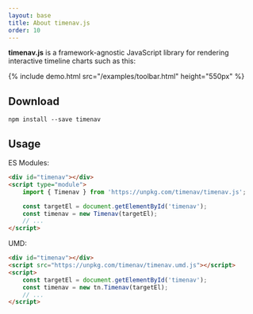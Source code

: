 ```yaml
---
layout: base
title: About timenav.js
order: 10
---
```


**timenav.js** is a framework-agnostic JavaScript library for rendering interactive timeline charts such as this:

{% include demo.html src="/examples/toolbar.html"
                     height="550px" %}


## Download

````
npm install --save timenav
````


## Usage

ES Modules:

```html
<div id="timenav"></div>
<script type="module">
    import { Timenav } from 'https://unpkg.com/timenav/timenav.js';

    const targetEl = document.getElementById('timenav');
    const timenav = new Timenav(targetEl);
    // ...
</script>
```


UMD:

```html
<div id="timenav"></div>
<script src="https://unpkg.com/timenav/timenav.umd.js"></script>
<script>
    const targetEl = document.getElementById('timenav');
    const timenav = new tn.Timenav(targetEl);
    // ...
</script>
```
